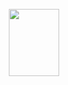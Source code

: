 
<div align ="center">

<img src = "https://icones.pro/wp-content/uploads/2022/07/icones-d-eclair-violet.png" role="img" height="120" width="90"></img>
